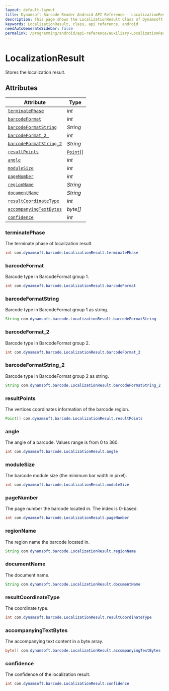 ```yaml
---
layout: default-layout
title: Dynamsoft Barcode Reader Android API Reference - LocalizationResult Class
description: This page shows the LocalizationResult Class of Dynamsoft Barcode Reader for Android SDK.
keywords: LocalizationResult, class, api reference, android
needAutoGenerateSidebar: false
permalink: /programming/android/api-reference/auxiliary-LocalizationResult-v7.6.0.html
---
```



# LocalizationResult

Stores the localization result.

## Attributes
  
| Attribute | Type |
|---------- | ---- |
| [`terminatePhase`](#terminatephase) | *int* |
| [`barcodeFormat`](#barcodeformat) | *int* |
| [`barcodeFormatString`](#barcodeformatstring) | *String* |
| [`barcodeFormat_2 `](#barcodeformat_2 ) | *int* |
| [`barcodeFormatString_2`](#barcodeformatstring_2) | *String* |
| [`resultPoints`](#resultpoints) | [`Point`](Point.md)\[\] |
| [`angle`](#angle) | *int* |
| [`moduleSize`](#modulesize) | *int* |
| [`pageNumber`](#pagenumber) | *int* |
| [`regionName`](#regionname) | *String* |
| [`documentName`](#documentname)| *String* |
| [`resultCoordinateType`](#resultcoordinatetype) | *int* |
| [`accompanyingTextBytes`](#accompanyingtextbytes) | *byte\[\]* |
| [`confidence`](#confidence) | *int* |

### terminatePhase

The terminate phase of localization result.

```java
int com.dynamsoft.barcode.LocalizationResult.terminatePhase
```

### barcodeFormat

Barcode type in BarcodeFormat group 1.

```java
int com.dynamsoft.barcode.LocalizationResult.barcodeFormat
```

### barcodeFormatString

Barcode type in BarcodeFormat group 1 as string.

```java
String com.dynamsoft.barcode.LocalizationResult.barcodeFormatString
```

### barcodeFormat_2

Barcode type in BarcodeFormat group 2.

```java
int com.dynamsoft.barcode.LocalizationResult.barcodeFormat_2
```

### barcodeFormatString_2

Barcode type in BarcodeFormat group 2 as string.

```java
String com.dynamsoft.barcode.LocalizationResult.barcodeFormatString_2
```

### resultPoints

The vertices coordinates information of the barcode region.

```java
Point[] com.dynamsoft.barcode.LocalizationResult.resultPoints
```

### angle

The angle of a barcode. Values range is from 0 to 360.

```java
int com.dynamsoft.barcode.LocalizationResult.angle
```

### moduleSize

The barcode module size (the minimum bar width in pixel).

```java
int com.dynamsoft.barcode.LocalizationResult.moduleSize
```

### pageNumber

The page number the barcode located in. The index is 0-based.

```java
int com.dynamsoft.barcode.LocalizationResult.pageNumber
```

### regionName

The region name the barcode located in.

```java
String com.dynamsoft.barcode.LocalizationResult.regionName
```

### documentName

The document name.

```java
String com.dynamsoft.barcode.LocalizationResult.documentName
```

### resultCoordinateType

The coordinate type.

```java
int com.dynamsoft.barcode.LocalizationResult.resultCoordinateType
```

### accompanyingTextBytes

The accompanying text content in a byte array.

```java
byte[] com.dynamsoft.barcode.LocalizationResult.accompanyingTextBytes
```

### confidence

The confidence of the localization result.

```java
int com.dynamsoft.barcode.LocalizationResult.confidence
```
